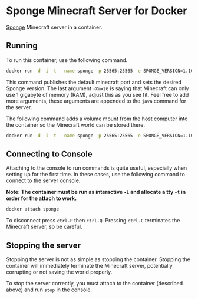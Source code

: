 # Sponge Minecraft Server for Docker

[Sponge](https://www.spongepowered.org) Minecraft server in a container.

## Running

To run this container, use the following command.

```bash
docker run -d -i -t --name sponge -p 25565:25565 -e SPONGE_VERSION=1.10.2-5.0.0-BETA-101 johnstarich/sponge-vanilla -Xmx1G
```

This command publishes the default minecraft port and sets the desired Sponge version. The last argument `-Xmx2G` is saying that Minecraft can only use 1 gigabyte of memory (RAM), adjust this as you see fit. Feel free to add more arguments, these arguments are appended to the `java` command for the server.

The following command adds a volume mount from the host computer into the container so the Minecraft world can be stored there.

```bash
docker run -d -i -t --name sponge -p 25565:25565 -e SPONGE_VERSION=1.10.2-5.0.0-BETA-101 -v /dir/on/host/for/sponge:/sponge johnstarich/sponge-vanilla -Xmx1G
```

## Connecting to Console

Attaching to the console to run commands is quite useful, especially when setting up for the first time.
In these cases, use the following command to connect to the server console.

**Note: The container must be run as interactive `-i` and allocate a tty `-t` in order for the attach to work.**

```bash
docker attach sponge
```

To disconnect press `ctrl-P` then `ctrl-Q`.
Pressing `ctrl-C` terminates the Minecraft server, so be careful.

## Stopping the server

Stopping the server is not as simple as stopping the container. Stopping the container will immediately terminate the Minecraft server, potentially corrupting or not saving the world properly.

To stop the server correctly, you must attach to the container (described above) and run `stop` in the console.

